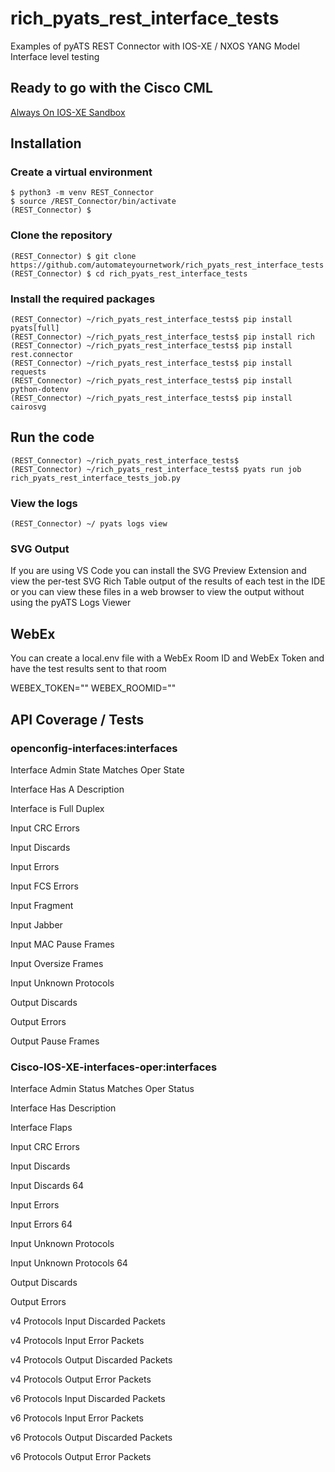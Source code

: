 # rich_pyats_rest_interface_tests
Examples of pyATS REST Connector with IOS-XE / NXOS YANG Model Interface level testing

## Ready to go with the Cisco CML

[Always On IOS-XE Sandbox](https://devnetsandbox.cisco.com/RM/Diagram/Index/7b4d4209-a17c-4bc3-9b38-f15184e53a94?diagramType=Topology)

## Installation

### Create a virtual environment
```console
$ python3 -m venv REST_Connector
$ source /REST_Connector/bin/activate
(REST_Connector) $
```

### Clone the repository 
```console
(REST_Connector) $ git clone https://github.com/automateyournetwork/rich_pyats_rest_interface_tests
(REST_Connector) $ cd rich_pyats_rest_interface_tests
```

### Install the required packages
```console
(REST_Connector) ~/rich_pyats_rest_interface_tests$ pip install pyats[full]
(REST_Connector) ~/rich_pyats_rest_interface_tests$ pip install rich
(REST_Connector) ~/rich_pyats_rest_interface_tests$ pip install rest.connector
(REST_Connector) ~/rich_pyats_rest_interface_tests$ pip install requests
(REST_Connector) ~/rich_pyats_rest_interface_tests$ pip install python-dotenv
(REST_Connector) ~/rich_pyats_rest_interface_tests$ pip install cairosvg
```

## Run the code
```console
(REST_Connector) ~/rich_pyats_rest_interface_tests$
(REST_Connector) ~/rich_pyats_rest_interface_tests$ pyats run job rich_pyats_rest_interface_tests_job.py
```

### View the logs

```console
(REST_Connector) ~/ pyats logs view
```

### SVG Output
If you are using VS Code you can install the SVG Preview Extension and view the per-test SVG Rich Table output of the results of each test in the IDE or you can view these files in a web browser to view the output without using the pyATS Logs Viewer
## WebEx
You can create a local.env file with a WebEx Room ID and WebEx Token and have the test results sent to that room

WEBEX_TOKEN=""
WEBEX_ROOMID=""

## API Coverage / Tests

### openconfig-interfaces:interfaces

Interface Admin State Matches Oper State

Interface Has A Description

Interface is Full Duplex

Input CRC Errors

Input Discards

Input Errors

Input FCS Errors

Input Fragment

Input Jabber

Input MAC Pause Frames

Input Oversize Frames

Input Unknown Protocols

Output Discards

Output Errors

Output Pause Frames

### Cisco-IOS-XE-interfaces-oper:interfaces

Interface Admin Status Matches Oper Status

Interface Has Description

Interface Flaps

Input CRC Errors

Input Discards

Input Discards 64

Input Errors

Input Errors 64

Input Unknown Protocols

Input Unknown Protocols 64

Output Discards

Output Errors

v4 Protocols Input Discarded Packets

v4 Protocols Input Error Packets

v4 Protocols Output Discarded Packets

v4 Protocols Output Error Packets

v6 Protocols Input Discarded Packets

v6 Protocols Input Error Packets

v6 Protocols Output Discarded Packets

v6 Protocols Output Error Packets
